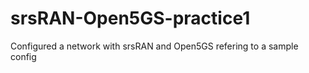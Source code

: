 # srsRAN-Open5GS-practice1
Configured a network with srsRAN and Open5GS refering to a sample config
